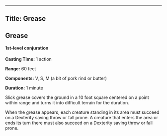 -------------------------
Title: Grease
-------------------------

## Grease

#### 1st-level conjuration


**Casting Time:** 1 action

**Range:** 60 feet

**Components:** V, S, M (a bit of pork rind or
butter)

**Duration:** 1 minute


Slick grease covers the ground in a 10 foot square centered on a
point within range and turns it into difficult terrain for the duration.

When the grease appears, each creature standing in its area must succeed
on a Dexterity saving throw or fall prone. A creature that enters the
area or ends its turn there must also succeed on a Dexterity saving
throw or fall prone.


